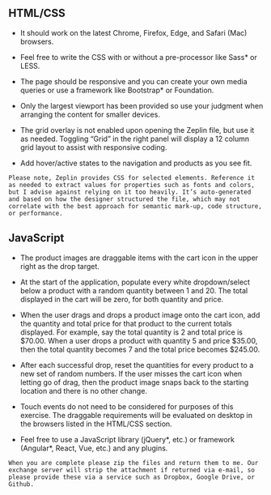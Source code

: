 ## HTML/CSS
*  It should work on the latest Chrome, Firefox, Edge, and Safari (Mac) browsers.

*  Feel free to write the CSS with or without a pre-processor like Sass* or LESS.

*  The page should be responsive and you can create your own media queries or use a framework like Bootstrap* or Foundation.

*  Only the largest viewport has been provided so use your judgment when arranging the content for smaller devices.

*  The grid overlay is not enabled upon opening the Zeplin file, but use it as needed. Toggling “Grid” in the right panel will display a 12 column grid layout to assist with responsive coding.

*  Add hover/active states to the navigation and products as you see fit.

`Please note, Zeplin provides CSS for selected elements. Reference it as needed to extract values for properties such as fonts and colors, but I advise against relying on it too heavily. It’s auto-generated and based on how the designer structured the file, which may not correlate with the best approach for semantic mark-up, code structure, or performance.`

## JavaScript
*  The product images are draggable items with the cart icon in the upper right as the drop target.

*  At the start of the application, populate every white dropdown/select below a product with a random quantity between 1 and 20. The total displayed in the cart will be zero, for both quantity and price.

*  When the user drags and drops a product image onto the cart icon, add the quantity and total price for that product to the current totals displayed. For example, say the total quantity is 2 and total price is $70.00. When a user drops a product with quantity 5 and price $35.00, then the total quantity becomes 7 and the total price becomes $245.00.

*  After each successful drop, reset the quantities for every product to a new set of random numbers. If the user misses the cart icon when letting go of drag, then the product image snaps back to the starting location and there is no other change.

*  Touch events do not need to be considered for purposes of this exercise. The draggable requirements will be evaluated on desktop in the browsers listed in the HTML/CSS section.

*  Feel free to use a JavaScript library (jQuery*, etc.) or framework (Angular*, React, Vue, etc.) and any plugins.

`When you are complete please zip the files and return them to me. Our exchange server will strip the attachment if returned via e-mail, so please provide these via a service such as Dropbox, Google Drive, or Github.`
